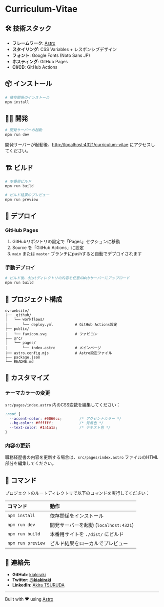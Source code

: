 # Curriculum-Vitae

## 🛠️ 技術スタック

- **フレームワーク**: [Astro](https://astro.build/)
- **スタイリング**: CSS Variables + レスポンシブデザイン
- **フォント**: Google Fonts (Noto Sans JP)
- **ホスティング**: GitHub Pages
- **CI/CD**: GitHub Actions

## 📦 インストール

```bash
# 依存関係のインストール
npm install
```

## 🏃‍♂️ 開発

```bash
# 開発サーバーの起動
npm run dev
```

開発サーバーが起動後、[http://localhost:4321/curriculum-vitae](http://localhost:4321/curriculum-vitae) にアクセスしてください。

## 🏗️ ビルド

```bash
# 本番用ビルド
npm run build

# ビルド結果のプレビュー
npm run preview
```

## 🚀 デプロイ

### GitHub Pages

1. GitHubリポジトリの設定で「Pages」セクションに移動
2. Source を「GitHub Actions」に設定
3. `main` または `master` ブランチにpushすると自動でデプロイされます

### 手動デプロイ

```bash
# ビルド後、distディレクトリの内容を任意のWebサーバーにアップロード
npm run build
```

## 📁 プロジェクト構成

```
cv-website/
├── .github/
│   └── workflows/
│       └── deploy.yml          # GitHub Actions設定
├── public/
│   └── favicon.svg             # ファビコン
├── src/
│   └── pages/
│       └── index.astro         # メインページ
├── astro.config.mjs            # Astro設定ファイル
├── package.json
└── README.md
```

## 🎨 カスタマイズ

### テーマカラーの変更

`src/pages/index.astro` 内のCSS変数を編集してください：

```css
:root {
  --accent-color: #0066cc;        /* アクセントカラー */
  --bg-color: #ffffff;            /* 背景色 */
  --text-color: #1a1a1a;          /* テキスト色 */
}
```

### 内容の更新

職務経歴書の内容を更新する場合は、`src/pages/index.astro` ファイルのHTML部分を編集してください。

## 🧞 コマンド

プロジェクトのルートディレクトリで以下のコマンドを実行してください：

| コマンド                   | 動作                                           |
| :------------------------ | :----------------------------------------------- |
| `npm install`             | 依存関係をインストール                            |
| `npm run dev`             | 開発サーバーを起動 (`localhost:4321`)              |
| `npm run build`           | 本番用サイトを `./dist/` にビルド                  |
| `npm run preview`         | ビルド結果をローカルでプレビュー                     |

## 📧 連絡先

- **GitHub**: [kiakiraki](https://github.com/kiakiraki)
- **Twitter**: [@__kiakiraki__](https://twitter.com/__kiakiraki__)
- **LinkedIn**: [Akira TSURUDA](https://www.linkedin.com/in/akira-tsuruda-aa1316156/)

---

Built with ❤️ using [Astro](https://astro.build/)
